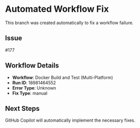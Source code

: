 # Automated Workflow Fix

This branch was created automatically to fix a workflow failure.

## Issue

#177

## Workflow Details

- **Workflow**: Docker Build and Test (Multi-Platform)
- **Run ID**: 18981464552
- **Error Type**: Unknown
- **Fix Type**: manual

## Next Steps

GitHub Copilot will automatically implement the necessary fixes.
